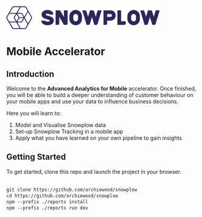 <img src="./reports/static/snowplow-logo-navy.png" width="80%"/>
<br>

# Mobile Accelerator


## Introduction

Welcome to the **Advanced Analytics for Mobile** accelerator. Once finished, you will be able to build a deeper understanding of customer behaviour on your mobile apps and use your data to influence business decisions.

Here you will learn to:

1. Model and Visualise Snowplow data
2. Set-up Snowplow Tracking in a mobile app
3. Apply what you have learned on your own pipeline to gain insights

## Getting Started

To get started, clone this repo and launch the project in your browser.
<pre><Code>
git clone https://github.com/archiewood/snowplow
cd https://github.com/archiewood/snowplow
npm --prefix ./reports install
npm --prefix ./reports run dev
</Code></pre>
